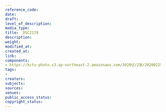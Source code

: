 ```yaml
---
reference_code: 
date: 
draft: 
level_of_description: 
media_type: 
title: _DSC2178
description: 
weight: 
modified_at: 
created_at: 
link: 
components:
- https://kctu-photo.s3.ap-northeast-2.amazonaws.com/2020년/2월/20200225_문중원+열사+문제해결+촉구+108배+2일차/_DSC2178.jpg
tags:
- 
creators: 
subjects: 
sources: 
venues: 
public_access_status: 
copyright_status: 
---
```

